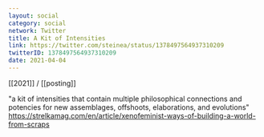 ```yaml
---
layout: social
category: social
network: Twitter
title: A Kit of Intensities
link: https://twitter.com/steinea/status/1378497564937310209
twitterID: 1378497564937310209
date: 2021-04-04
---
```


[[2021]] / [[posting]]

"a kit of intensities that contain multiple philosophical connections and potencies for new assemblages, offshoots, elaborations, and evolutions" <https://strelkamag.com/en/article/xenofeminist-ways-of-building-a-world-from-scraps>
